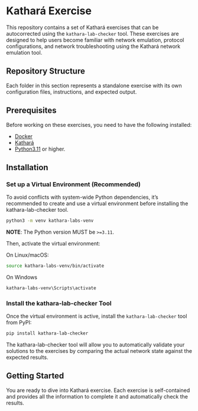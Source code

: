 # Kathará Exercise

This repository contains a set of Kathará exercises that can be autocorrected using the `kathara-lab-checker` tool.
These exercises are designed to help users become familiar with network emulation, protocol configurations, and
network troubleshooting using the Kathará network emulation tool.

## Repository Structure

Each folder in this section represents a standalone exercise with its own configuration files, instructions, and
expected output.

## Prerequisites

Before working on these exercises, you need to have the following installed:

- [Docker](https://www.docker.com/)
- [Kathará](https://www.kathara.org/)
- [Python3.11](https://www.python.org/downloads/) or higher.

## Installation

### Set up a Virtual Environment (Recommended)

To avoid conflicts with system-wide Python dependencies, it’s recommended to create and use a virtual environment before
installing the kathara-lab-checker tool.

```bash
python3 -m venv kathara-labs-venv
```

**NOTE**: The Python version MUST be `>=3.11`.

Then, activate the virtual environment:

On Linux/macOS:

```bash
source kathara-labs-venv/bin/activate
```

On Windows

```bash
kathara-labs-venv\Scripts\activate
```

### Install the kathara-lab-checker Tool

Once the virtual environment is active, install the `kathara-lab-checker` tool from PyPI:

```bash
pip install kathara-lab-checker
```

The kathara-lab-checker tool will allow you to automatically validate your solutions to the exercises by comparing the
actual network state against the expected results.

## Getting Started

You are ready to dive into Kathará exercise. Each exercise is self-contained and provides all the information to
complete it and automatically check the results.


